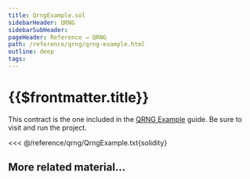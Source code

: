 ```yaml
---
title: QrngExample.sol
sidebarHeader: QRNG
sidebarSubHeader:
pageHeader: Reference → QRNG
path: /reference/qrng/qrng-example.html
outline: deep
tags:
---
```


<PageHeader/>

<SearchHighlight/>

# {{$frontmatter.title}}

<!--TocHeader />
<TOC class="table-of-contents" :include-level="[2,3]" /-->

This contract is the one included in the
[QRNG Example](/guides/qrng/qrng-example.md) guide. Be sure to visit and run the
project.

<!-- prettier-ignore -->
<<< @/reference/qrng/QrngExample.txt{solidity}

## More related material...

<div class="api3-css-nav-box-flex-row">
  <NavBox type='REPO' id='_qrng-starter-project'/>
</div>
